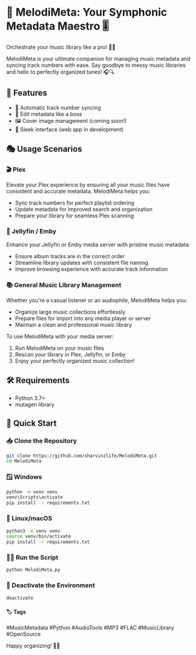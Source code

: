 # 🎵 MelodiMeta: Your Symphonic Metadata Maestro 🎚️

Orchestrate your music library like a pro! 🎼✨

MelodiMeta is your ultimate companion for managing music metadata and syncing track numbers with ease. Say goodbye to messy music libraries and hello to perfectly organized tunes! 🎧🔍

## 🚀 Features

- 🔄 Automatic track number syncing
- 📝 Edit metadata like a boss
- 🖼️ Cover image management (coming soon!)
- 🎨 Sleek interface (web app in development)

## 🎭 Usage Scenarios

### 🎬 Plex

Elevate your Plex experience by ensuring all your music files have consistent and accurate metadata. MelodiMeta helps you:

- Sync track numbers for perfect playlist ordering
- Update metadata for improved search and organization
- Prepare your library for seamless Plex scanning

### 🧊 Jellyfin / Emby

Enhance your Jellyfin or Emby media server with pristine music metadata:

- Ensure album tracks are in the correct order
- Streamline library updates with consistent file naming
- Improve browsing experience with accurate track information

### 📚 General Music Library Management

Whether you're a casual listener or an audiophile, MelodiMeta helps you:

- Organize large music collections effortlessly
- Prepare files for import into any media player or server
- Maintain a clean and professional music library

To use MelodiMeta with your media server:

1. Run MelodiMeta on your music files
2. Rescan your library in Plex, Jellyfin, or Emby
3. Enjoy your perfectly organized music collection!

## 🛠️ Requirements

- Python 3.7+
- mutagen library

## 🚀 Quick Start

### 📥 Clone the Repository

```bash
git clone https://github.com/sharvinzlife/MelodiMeta.git
cd MelodiMeta
```

### 🪟 Windows

```bash
python -m venv venv
venv\Scripts\activate
pip install -r requirements.txt
```

### 🐧 Linux/macOS

```bash
python3 -m venv venv
source venv/bin/activate
pip install -r requirements.txt
```

### 🏃‍♂️ Run the Script

```bash
python MelodiMeta.py
```

### 🧹 Deactivate the Environment

```bash
deactivate
```

#### 🏷️ Tags

#MusicMetadata #Python #AudioTools #MP3 #FLAC #MusicLibrary #OpenSource

Happy organizing! 🎉🎵